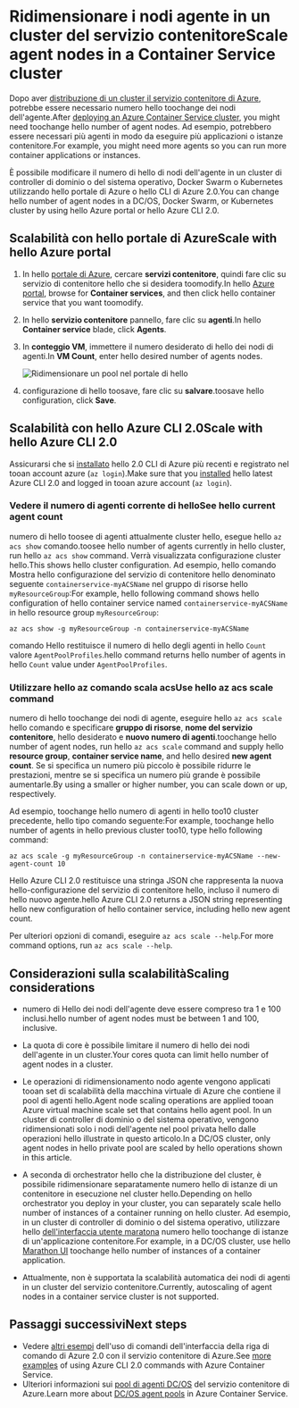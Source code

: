 # <a name="scale-agent-nodes-in-a-container-service-cluster"></a><span data-ttu-id="ae6d6-101">Ridimensionare i nodi agente in un cluster del servizio contenitore</span><span class="sxs-lookup"><span data-stu-id="ae6d6-101">Scale agent nodes in a Container Service cluster</span></span>
<span data-ttu-id="ae6d6-102">Dopo aver [distribuzione di un cluster il servizio contenitore di Azure](../articles/container-service/dcos-swarm/container-service-deployment.md), potrebbe essere necessario numero hello toochange dei nodi dell'agente.</span><span class="sxs-lookup"><span data-stu-id="ae6d6-102">After [deploying an Azure Container Service cluster](../articles/container-service/dcos-swarm/container-service-deployment.md), you might need toochange hello number of agent nodes.</span></span> <span data-ttu-id="ae6d6-103">Ad esempio, potrebbero essere necessari più agenti in modo da eseguire più applicazioni o istanze contenitore.</span><span class="sxs-lookup"><span data-stu-id="ae6d6-103">For example, you might need more agents so you can run more container applications or instances.</span></span> 

<span data-ttu-id="ae6d6-104">È possibile modificare il numero di hello di nodi dell'agente in un cluster di controller di dominio o del sistema operativo, Docker Swarm o Kubernetes utilizzando hello portale di Azure o hello CLI di Azure 2.0.</span><span class="sxs-lookup"><span data-stu-id="ae6d6-104">You can change hello number of agent nodes in a DC/OS, Docker Swarm, or Kubernetes cluster by using hello Azure portal or hello Azure CLI 2.0.</span></span> 

## <a name="scale-with-hello-azure-portal"></a><span data-ttu-id="ae6d6-105">Scalabilità con hello portale di Azure</span><span class="sxs-lookup"><span data-stu-id="ae6d6-105">Scale with hello Azure portal</span></span>

1. <span data-ttu-id="ae6d6-106">In hello [portale di Azure](https://portal.azure.com), cercare **servizi contenitore**, quindi fare clic su servizio di contenitore hello che si desidera toomodify.</span><span class="sxs-lookup"><span data-stu-id="ae6d6-106">In hello [Azure portal](https://portal.azure.com), browse for **Container services**, and then click hello container service that you want toomodify.</span></span>
2. <span data-ttu-id="ae6d6-107">In hello **servizio contenitore** pannello, fare clic su **agenti**.</span><span class="sxs-lookup"><span data-stu-id="ae6d6-107">In hello **Container service** blade, click **Agents**.</span></span>
3. <span data-ttu-id="ae6d6-108">In **conteggio VM**, immettere il numero desiderato di hello dei nodi di agenti.</span><span class="sxs-lookup"><span data-stu-id="ae6d6-108">In **VM Count**, enter hello desired number of agents nodes.</span></span>

    ![Ridimensionare un pool nel portale di hello](./media/container-service-scale/container-service-scale-portal.png)

4. <span data-ttu-id="ae6d6-110">configurazione di hello toosave, fare clic su **salvare**.</span><span class="sxs-lookup"><span data-stu-id="ae6d6-110">toosave hello configuration, click **Save**.</span></span>

## <a name="scale-with-hello-azure-cli-20"></a><span data-ttu-id="ae6d6-111">Scalabilità con hello Azure CLI 2.0</span><span class="sxs-lookup"><span data-stu-id="ae6d6-111">Scale with hello Azure CLI 2.0</span></span>

<span data-ttu-id="ae6d6-112">Assicurarsi che si [installato](/cli/azure/install-az-cli2) hello 2.0 CLI di Azure più recenti e registrato nel tooan account azure (`az login`).</span><span class="sxs-lookup"><span data-stu-id="ae6d6-112">Make sure that you [installed](/cli/azure/install-az-cli2) hello latest Azure CLI 2.0 and logged in tooan azure account (`az login`).</span></span>

### <a name="see-hello-current-agent-count"></a><span data-ttu-id="ae6d6-113">Vedere il numero di agenti corrente di hello</span><span class="sxs-lookup"><span data-stu-id="ae6d6-113">See hello current agent count</span></span>
<span data-ttu-id="ae6d6-114">numero di hello toosee di agenti attualmente cluster hello, esegue hello `az acs show` comando.</span><span class="sxs-lookup"><span data-stu-id="ae6d6-114">toosee hello number of agents currently in hello cluster, run hello `az acs show` command.</span></span> <span data-ttu-id="ae6d6-115">Verrà visualizzata configurazione cluster hello.</span><span class="sxs-lookup"><span data-stu-id="ae6d6-115">This shows hello cluster configuration.</span></span> <span data-ttu-id="ae6d6-116">Ad esempio, hello comando Mostra hello configurazione del servizio di contenitore hello denominato seguente `containerservice-myACSName` nel gruppo di risorse hello `myResourceGroup`:</span><span class="sxs-lookup"><span data-stu-id="ae6d6-116">For example, hello following command shows hello configuration of hello container service named `containerservice-myACSName` in hello resource group `myResourceGroup`:</span></span>

```azurecli
az acs show -g myResourceGroup -n containerservice-myACSName
```

<span data-ttu-id="ae6d6-117">comando Hello restituisce il numero di hello degli agenti in hello `Count` valore `AgentPoolProfiles`.</span><span class="sxs-lookup"><span data-stu-id="ae6d6-117">hello command returns hello number of agents in hello `Count` value under `AgentPoolProfiles`.</span></span>

### <a name="use-hello-az-acs-scale-command"></a><span data-ttu-id="ae6d6-118">Utilizzare hello az comando scala acs</span><span class="sxs-lookup"><span data-stu-id="ae6d6-118">Use hello az acs scale command</span></span>
<span data-ttu-id="ae6d6-119">numero di hello toochange dei nodi di agente, eseguire hello `az acs scale` hello comando e specificare **gruppo di risorse**, **nome del servizio contenitore**, hello desiderato e **nuovo numero di agenti**.</span><span class="sxs-lookup"><span data-stu-id="ae6d6-119">toochange hello number of agent nodes, run hello `az acs scale` command and supply hello **resource group**, **container service name**, and hello desired **new agent count**.</span></span> <span data-ttu-id="ae6d6-120">Se si specifica un numero più piccolo è possibile ridurre le prestazioni, mentre se si specifica un numero più grande è possibile aumentarle.</span><span class="sxs-lookup"><span data-stu-id="ae6d6-120">By using a smaller or higher number, you can scale down or up, respectively.</span></span>

<span data-ttu-id="ae6d6-121">Ad esempio, toochange hello numero di agenti in hello too10 cluster precedente, hello tipo comando seguente:</span><span class="sxs-lookup"><span data-stu-id="ae6d6-121">For example, toochange hello number of agents in hello previous cluster too10, type hello following command:</span></span>

```azurecli
az acs scale -g myResourceGroup -n containerservice-myACSName --new-agent-count 10
```

<span data-ttu-id="ae6d6-122">Hello Azure CLI 2.0 restituisce una stringa JSON che rappresenta la nuova hello-configurazione del servizio di contenitore hello, incluso il numero di hello nuovo agente.</span><span class="sxs-lookup"><span data-stu-id="ae6d6-122">hello Azure CLI 2.0 returns a JSON string representing hello new configuration of hello container service, including hello new agent count.</span></span>

<span data-ttu-id="ae6d6-123">Per ulteriori opzioni di comandi, eseguire `az acs scale --help`.</span><span class="sxs-lookup"><span data-stu-id="ae6d6-123">For more command options, run `az acs scale --help`.</span></span>

## <a name="scaling-considerations"></a><span data-ttu-id="ae6d6-124">Considerazioni sulla scalabilità</span><span class="sxs-lookup"><span data-stu-id="ae6d6-124">Scaling considerations</span></span>

* <span data-ttu-id="ae6d6-125">numero di Hello dei nodi dell'agente deve essere compreso tra 1 e 100 inclusi.</span><span class="sxs-lookup"><span data-stu-id="ae6d6-125">hello number of agent nodes must be between 1 and 100, inclusive.</span></span> 

* <span data-ttu-id="ae6d6-126">La quota di core è possibile limitare il numero di hello dei nodi dell'agente in un cluster.</span><span class="sxs-lookup"><span data-stu-id="ae6d6-126">Your cores quota can limit hello number of agent nodes in a cluster.</span></span>

* <span data-ttu-id="ae6d6-127">Le operazioni di ridimensionamento nodo agente vengono applicati tooan set di scalabilità della macchina virtuale di Azure che contiene il pool di agenti hello.</span><span class="sxs-lookup"><span data-stu-id="ae6d6-127">Agent node scaling operations are applied tooan Azure virtual machine scale set that contains hello agent pool.</span></span> <span data-ttu-id="ae6d6-128">In un cluster di controller di dominio o del sistema operativo, vengono ridimensionati solo i nodi dell'agente nel pool privata hello dalle operazioni hello illustrate in questo articolo.</span><span class="sxs-lookup"><span data-stu-id="ae6d6-128">In a DC/OS cluster, only agent nodes in hello private pool are scaled by hello operations shown in this article.</span></span>

* <span data-ttu-id="ae6d6-129">A seconda di orchestrator hello che la distribuzione del cluster, è possibile ridimensionare separatamente numero hello di istanze di un contenitore in esecuzione nel cluster hello.</span><span class="sxs-lookup"><span data-stu-id="ae6d6-129">Depending on hello orchestrator you deploy in your cluster, you can separately scale hello number of instances of a container running on hello cluster.</span></span> <span data-ttu-id="ae6d6-130">Ad esempio, in un cluster di controller di dominio o del sistema operativo, utilizzare hello [dell'interfaccia utente maratona](../articles/container-service/dcos-swarm/container-service-mesos-marathon-ui.md) numero hello toochange di istanze di un'applicazione contenitore.</span><span class="sxs-lookup"><span data-stu-id="ae6d6-130">For example, in a DC/OS cluster, use hello [Marathon UI](../articles/container-service/dcos-swarm/container-service-mesos-marathon-ui.md) toochange hello number of instances of a container application.</span></span>

* <span data-ttu-id="ae6d6-131">Attualmente, non è supportata la scalabilità automatica dei nodi di agenti in un cluster del servizio contenitore.</span><span class="sxs-lookup"><span data-stu-id="ae6d6-131">Currently, autoscaling of agent nodes in a container service cluster is not supported.</span></span>

## <a name="next-steps"></a><span data-ttu-id="ae6d6-132">Passaggi successivi</span><span class="sxs-lookup"><span data-stu-id="ae6d6-132">Next steps</span></span>
* <span data-ttu-id="ae6d6-133">Vedere [altri esempi](../articles/container-service/dcos-swarm/container-service-create-acs-cluster-cli.md) dell'uso di comandi dell'interfaccia della riga di comando di Azure 2.0 con il servizio contenitore di Azure.</span><span class="sxs-lookup"><span data-stu-id="ae6d6-133">See [more examples](../articles/container-service/dcos-swarm/container-service-create-acs-cluster-cli.md) of using Azure CLI 2.0 commands with Azure Container Service.</span></span>
* <span data-ttu-id="ae6d6-134">Ulteriori informazioni sui [pool di agenti DC/OS](../articles/container-service/dcos-swarm/container-service-dcos-agents.md) del servizio contenitore di Azure.</span><span class="sxs-lookup"><span data-stu-id="ae6d6-134">Learn more about [DC/OS agent pools](../articles/container-service/dcos-swarm/container-service-dcos-agents.md) in Azure Container Service.</span></span>

